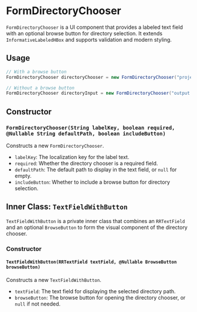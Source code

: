 # FormDirectoryChooser

`FormDirectoryChooser` is a UI component that provides a labeled text field with an optional browse button for directory selection. It extends `InformativeLabeledHBox` and supports validation and modern styling.

## Usage

```java
// With a browse button
FormDirectoryChooser directoryChooser = new FormDirectoryChooser("project.directory.label", true, "C:\Users\User\Documents", true);

// Without a browse button
FormDirectoryChooser directoryInput = new FormDirectoryChooser("output.path.label", false, null, false);
```

## Constructor

### `FormDirectoryChooser(String labelKey, boolean required, @Nullable String defaultPath, boolean includeButton)`

Constructs a new `FormDirectoryChooser`.

- `labelKey`: The localization key for the label text.
- `required`: Whether the directory chooser is a required field.
- `defaultPath`: The default path to display in the text field, or `null` for empty.
- `includeButton`: Whether to include a browse button for directory selection.

## Inner Class: `TextFieldWithButton`

`TextFieldWithButton` is a private inner class that combines an `RRTextField` and an optional `BrowseButton` to form the visual component of the directory chooser.

### Constructor

#### `TextFieldWithButton(RRTextField textField, @Nullable BrowseButton browseButton)`

Constructs a new `TextFieldWithButton`.

- `textField`: The text field for displaying the selected directory path.
- `browseButton`: The browse button for opening the directory chooser, or `null` if not needed.

```